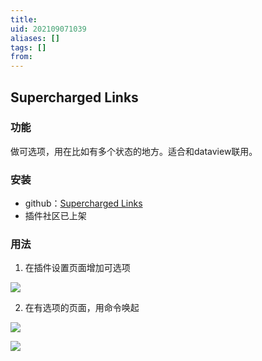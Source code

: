 ```yaml
---
title: 
uid: 202109071039
aliases: []
tags: []
from: 
---
```


## Supercharged Links

### 功能
做可选项，用在比如有多个状态的地方。适合和dataview联用。

### 安装

- github：[Supercharged Links](https://github.com/mdelobelle/obsidian_supercharged_links)
- 插件社区已上架


### 用法

1. 在插件设置页面增加可选项

![](https://gitee.com/cyddgi/picture-store/raw/master/img/20210907103956.png)


2. 在有选项的页面，用命令唤起

![](https://gitee.com/cyddgi/picture-store/raw/master/img/20210907103931.png)

![](https://gitee.com/cyddgi/picture-store/raw/master/img/20210907103945.png)
